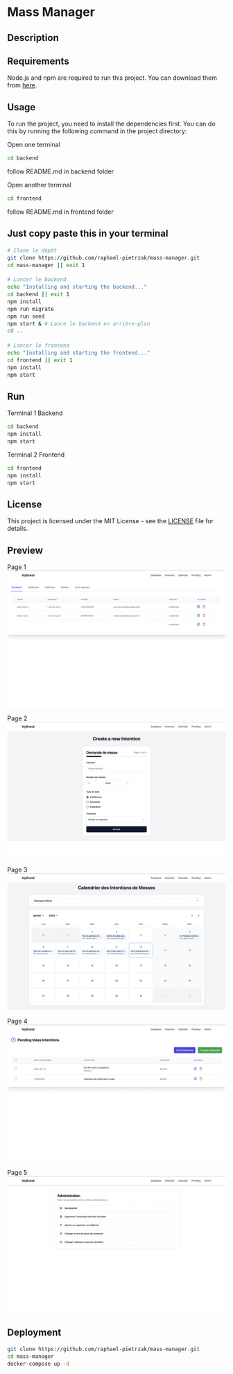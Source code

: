 # Mass Manager

## Description

## Requirements

Node.js and npm are required to run this project. You can download them from [here](https://nodejs.org/en/download/).

## Usage

To run the project, you need to install the dependencies first. You can do this by running the following command in the project directory:

Open one terminal

```bash
cd backend
```

follow README.md in backend folder

Open another terminal

```bash
cd frontend
```

follow README.md in frontend folder

## Just copy paste this in your terminal

```bash
# Clone le dépôt
git clone https://github.com/raphael-pietrzak/mass-manager.git
cd mass-manager || exit 1

# Lancer le backend
echo "Installing and starting the backend..."
cd backend || exit 1
npm install
npm run migrate
npm run seed
npm start & # Lance le backend en arrière-plan
cd ..

# Lancer le frontend
echo "Installing and starting the frontend..."
cd frontend || exit 1
npm install
npm start
```

## Run

Terminal 1 Backend

```bash
cd backend
npm install
npm start
```

Terminal 2 Frontend

```bash
cd frontend
npm install
npm start
```

## License

This project is licensed under the MIT License - see the [LICENSE](LICENSE) file for details.

## Preview

Page 1
![alt text](<frontend/public/Capture d’écran 2025-01-10 à 22.26.59.png>)

Page 2
![alt text](<frontend/public/Capture d’écran 2025-01-10 à 22.27.08.png>)

Page 3
![alt text](<frontend/public/Capture d’écran 2025-01-10 à 22.27.14.png>)

Page 4
![alt text](<frontend/public/Capture d’écran 2025-01-10 à 22.27.18.png>)

Page 5
![alt text](<frontend/public/Capture d’écran 2025-01-10 à 22.27.23.png>)

## Deployment

```bash
git clone https://github.com/raphael-pietrzak/mass-manager.git
cd mass-manager
docker-compose up -d
```
